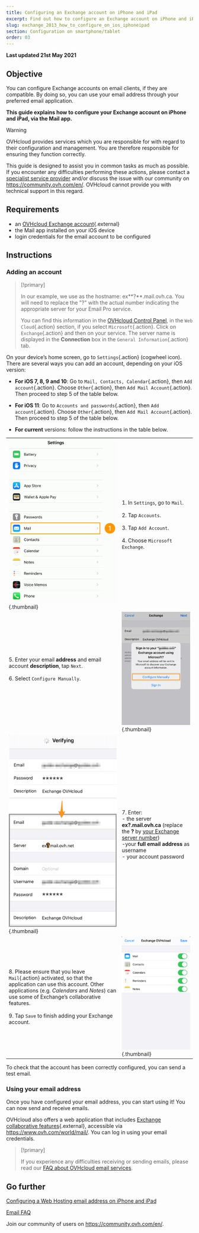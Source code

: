 ```yaml
---
title: Configuring an Exchange account on iPhone and iPad
excerpt: Find out how to configure an Exchange account on iPhone and iPad, via the Mail app
slug: exchange_2013_how_to_configure_on_ios_iphoneipad
section: Configuration on smartphone/tablet
order: 03
---
```


**Last updated 21st May 2021**

## Objective

You can configure Exchange accounts on email clients, if they are compatible. By doing so, you can use your email address through your preferred email application.

**This guide explains how to configure your Exchange account on iPhone and iPad, via the Mail app.**

> [!warning]
>
> OVHcloud provides services which you are responsible for with regard to their configuration and management. You are therefore responsible for ensuring they function correctly.
>
> This guide is designed to assist you in common tasks as much as possible. If you encounter any difficulties performing these actions, please contact a [specialist service provider](https://partner.ovhcloud.com/en/directory/) and/or discuss the issue with our community on https://community.ovh.com/en/. OVHcloud cannot provide you with technical support in this regard.
>

## Requirements

- an [OVHcloud Exchange account](https://www.ovhcloud.com/en/emails/hosted-exchange/){.external}
- the Mail app installed on your iOS device
- login credentials for the email account to be configured

## Instructions

### Adding an account <a name="addaccount"></a>

> [!primary]
>
> In our example, we use as the hostname: ex**?**.mail.ovh.ca. You will need to replace the "?" with the actual number indicating the appropriate server for your Email Pro service.
> 
> You can find this information in the [OVHcloud Control Panel](https://ca.ovh.com/auth/?action=gotomanager&from=https://www.ovh.com/world/&ovhSubsidiary=we), in the `Web Cloud`{.action} section, if you select `Microsoft`{.action}. Click on `Exchange`{.action} and then on your service. The server name is displayed in the **Connection** box in the `General Information`{.action} tab.
>

On your device’s home screen, go to `Settings`{.action} (cogwheel icon). There are several ways you can add an account, depending on your iOS version:

- **For iOS 7, 8, 9 and 10**: Go to `Mail, Contacts, Calendar`{.action}, then `Add account`{.action}. Choose `Other`{.action}, then `Add Mail Account`{.action}. Then proceed to step 5 of the table below.

- **For iOS 11**: Go to `Accounts and passwords`{.action}, then `Add account`{.action}. Choose `Other`{.action}, then `Add Mail Account`{.action}. Then proceed to step 5 of the table below.

- **For current** versions: follow the instructions in the table below.

| | |
|---|---|
|![iPhone](images/configuration-mailex-ios-step01.gif){.thumbnail}|1. In `Settings`, go to `Mail`. <br><br> 2. Tap `Accounts`.<br><br> 3. Tap `Add Account`.<br><br> 4. Choose `Microsoft Exchange`.|
|5. Enter your email **address** and email account **description**, tap `Next`.<br><br>6. Select `Configure Manually`.<br><br>|![Exchange](images/configuration-mailex-ios-step02.png){.thumbnail}|
|![Exchange](images/configuration-mailex-ios-step03.png){.thumbnail}|7. Enter: <br>- the server **ex?.mail.ovh.ca** (replace the **?** by [your Exchange server number](#addaccount))<br>-your **full email address** as username <br>- your account password|
|8. Please ensure that you leave `Mail`{.action} activated, so that the application can use this account. Other applications (e.g. *Calendars* and *Notes*) can use some of Exchange’s collaborative features.<br><br>9. Tap `Save` to finish adding your Exchange account.|![Exchange](images/configuration-mailex-ios-step04.png){.thumbnail}|

To check that the account has been correctly configured, you can send a test email.

### Using your email address

Once you have configured your email address, you can start using it! You can now send and receive emails.

OVHcloud also offers a web application that includes [Exchange collaborative features](https://www.ovh.com/world/emails/){.external}, accessible via <https://www.ovh.com/world/mail/>. You can log in using your email credentials.

> [!primary]
>
> If you experience any difficulties receiving or sending emails, please read our [FAQ about OVHcloud email services](../../emails/emails-faq/).
>

## Go further

[Configuring a Web Hosting email address on iPhone and iPad](../../emails/email_hosting_iphone_ios_91_configuration/)

[Email FAQ](../../emails/emails-faq/)

Join our community of users on <https://community.ovh.com/en/>.
